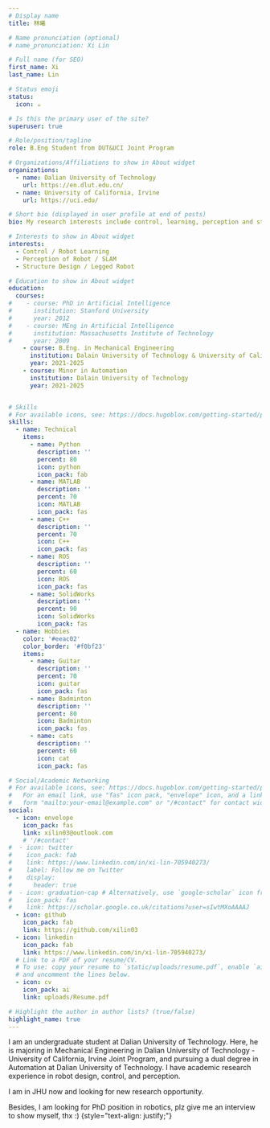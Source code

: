 ```yaml
---
# Display name
title: 林曦

# Name pronunciation (optional)
# name_pronunciation: Xi Lin

# Full name (for SEO)
first_name: Xi
last_name: Lin

# Status emoji
status:
  icon: ☕️

# Is this the primary user of the site?
superuser: true

# Role/position/tagline
role: B.Eng Student from DUT&UCI Joint Program

# Organizations/Affiliations to show in About widget
organizations:
  - name: Dalian University of Technology
    url: https://en.dlut.edu.cn/
  - name: University of California, Irvine
    url: https://uci.edu/

# Short bio (displayed in user profile at end of posts)
bio: My research interests include control, learning, perception and structure design for robots.

# Interests to show in About widget
interests:
  - Control / Robot Learning
  - Perception of Robot / SLAM
  - Structure Design / Legged Robot

# Education to show in About widget
education:
  courses:
#    - course: PhD in Artificial Intelligence
#      institution: Stanford University
#      year: 2012
#    - course: MEng in Artificial Intelligence
#      institution: Massachusetts Institute of Technology
#      year: 2009
    - course: B.Eng. in Mechanical Engineering
      institution: Dalain University of Technology & University of California, Irvine
      year: 2021-2025
    - course: Minor in Automation
      institution: Dalain University of Technology
      year: 2021-2025


# Skills
# For available icons, see: https://docs.hugoblox.com/getting-started/page-builder/#icons
skills:
  - name: Technical
    items:
      - name: Python
        description: ''
        percent: 80
        icon: python
        icon_pack: fab
      - name: MATLAB
        description: ''
        percent: 70
        icon: MATLAB
        icon_pack: fas
      - name: C++
        description: ''
        percent: 70
        icon: C++
        icon_pack: fas
      - name: ROS
        description: ''
        percent: 60
        icon: ROS
        icon_pack: fas
      - name: SolidWorks
        description: ''
        percent: 90
        icon: SolidWorks
        icon_pack: fas        
  - name: Hobbies
    color: '#eeac02'
    color_border: '#f0bf23'
    items:
      - name: Guitar
        description: ''
        percent: 70
        icon: guitar
        icon_pack: fas
      - name: Badminton
        description: ''
        percent: 80
        icon: Badminton
        icon_pack: fas
      - name: cats
        description: ''
        percent: 60
        icon: cat
        icon_pack: fas

# Social/Academic Networking
# For available icons, see: https://docs.hugoblox.com/getting-started/page-builder/#icons
#   For an email link, use "fas" icon pack, "envelope" icon, and a link in the
#   form "mailto:your-email@example.com" or "/#contact" for contact widget.
social:
  - icon: envelope
    icon_pack: fas
    link: xilin03@outlook.com
    # '/#contact'
#  - icon: twitter
#    icon_pack: fab
#    link: https://www.linkedin.com/in/xi-lin-705940273/
#    label: Follow me on Twitter
#    display:
#      header: true
#  - icon: graduation-cap # Alternatively, use `google-scholar` icon from `ai` icon pack
#    icon_pack: fas
#    link: https://scholar.google.co.uk/citations?user=sIwtMXoAAAAJ
  - icon: github
    icon_pack: fab
    link: https://github.com/xilin03
  - icon: linkedin
    icon_pack: fab
    link: https://www.linkedin.com/in/xi-lin-705940273/
  # Link to a PDF of your resume/CV.
  # To use: copy your resume to `static/uploads/resume.pdf`, enable `ai` icons in `params.yaml`,
  # and uncomment the lines below.
  - icon: cv
    icon_pack: ai
    link: uploads/Resume.pdf

# Highlight the author in author lists? (true/false)
highlight_name: true
---
```


I am an undergraduate student at Dalian University of Technology. Here, he is majoring in Mechanical Engineering in Dalian University of Technology - University of California, Irvine Joint Program, and pursuing a dual degree in Automation at Dalian University of Technology. I have academic research experience in robot design, control, and perception. 

I am in JHU now and looking for new research opportunity.

Besides, I am looking for PhD position in robotics, plz give me an interview to show myself, thx :) 
{style="text-align: justify;"}
